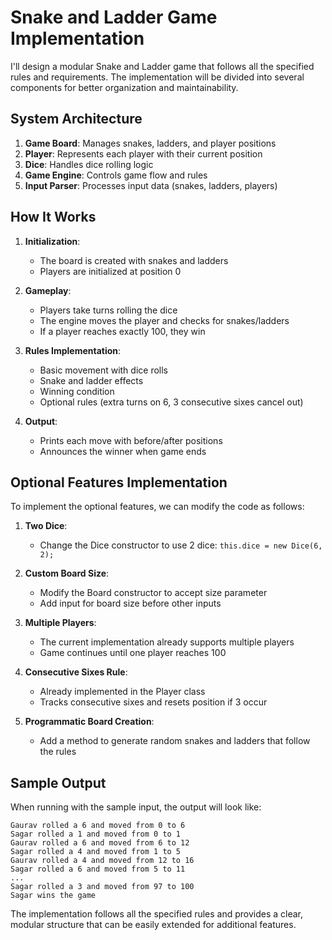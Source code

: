 # Snake and Ladder Game Implementation

I'll design a modular Snake and Ladder game that follows all the specified rules and requirements. The implementation will be divided into several components for better organization and maintainability.

## System Architecture

1. **Game Board**: Manages snakes, ladders, and player positions
2. **Player**: Represents each player with their current position
3. **Dice**: Handles dice rolling logic
4. **Game Engine**: Controls game flow and rules
5. **Input Parser**: Processes input data (snakes, ladders, players)

## How It Works

1. **Initialization**:
   - The board is created with snakes and ladders
   - Players are initialized at position 0

2. **Gameplay**:
   - Players take turns rolling the dice
   - The engine moves the player and checks for snakes/ladders
   - If a player reaches exactly 100, they win

3. **Rules Implementation**:
   - Basic movement with dice rolls
   - Snake and ladder effects
   - Winning condition
   - Optional rules (extra turns on 6, 3 consecutive sixes cancel out)

4. **Output**:
   - Prints each move with before/after positions
   - Announces the winner when game ends

## Optional Features Implementation

To implement the optional features, we can modify the code as follows:

1. **Two Dice**:
   - Change the Dice constructor to use 2 dice: `this.dice = new Dice(6, 2);`

2. **Custom Board Size**:
   - Modify the Board constructor to accept size parameter
   - Add input for board size before other inputs

3. **Multiple Players**:
   - The current implementation already supports multiple players
   - Game continues until one player reaches 100

4. **Consecutive Sixes Rule**:
   - Already implemented in the Player class
   - Tracks consecutive sixes and resets position if 3 occur

5. **Programmatic Board Creation**:
   - Add a method to generate random snakes and ladders that follow the rules

## Sample Output

When running with the sample input, the output will look like:

```
Gaurav rolled a 6 and moved from 0 to 6
Sagar rolled a 1 and moved from 0 to 1
Gaurav rolled a 6 and moved from 6 to 12
Sagar rolled a 4 and moved from 1 to 5
Gaurav rolled a 4 and moved from 12 to 16
Sagar rolled a 6 and moved from 5 to 11
...
Sagar rolled a 3 and moved from 97 to 100
Sagar wins the game
```

The implementation follows all the specified rules and provides a clear, modular structure that can be easily extended for additional features.